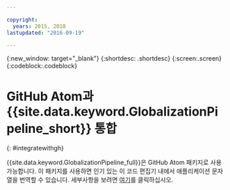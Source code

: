 ```yaml
---

copyright:
  years: 2015, 2018
lastupdated: "2016-09-19"

---
```


{:new_window: target="_blank"}
{:shortdesc: .shortdesc}
{:screen:.screen}
{:codeblock:.codeblock}

# GitHub Atom과 {{site.data.keyword.GlobalizationPipeline_short}} 통합
{: #integratewithgh}

{{site.data.keyword.GlobalizationPipeline_full}}은 GitHub Atom 패키지로 사용 가능합니다. 이 패키지를 사용하면 인기 있는 이 코드 편집기 내에서 애플리케이션 문자열을 번역할 수 있습니다. 세부사항을 보려면 [여기](https://atom.io/packages/gp-atom)를 클릭하십시오.
